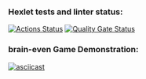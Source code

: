 ### Hexlet tests and linter status:
[![Actions Status](https://github.com/RomanVetrov/python-project-49/actions/workflows/hexlet-check.yml/badge.svg)](https://github.com/RomanVetrov/python-project-49/actions)
[![Quality Gate Status](https://sonarcloud.io/api/project_badges/measure?project=RomanVetrov_python-project-49&metric=alert_status)](https://sonarcloud.io/summary/new_code?id=RomanVetrov_python-project-49)

### brain-even Game Demonstration:
[![asciicast](https://asciinema.org/a/boT5JHUGYEjhzKNlRY39mLTY7.svg)](https://asciinema.org/a/boT5JHUGYEjhzKNlRY39mLTY7)
